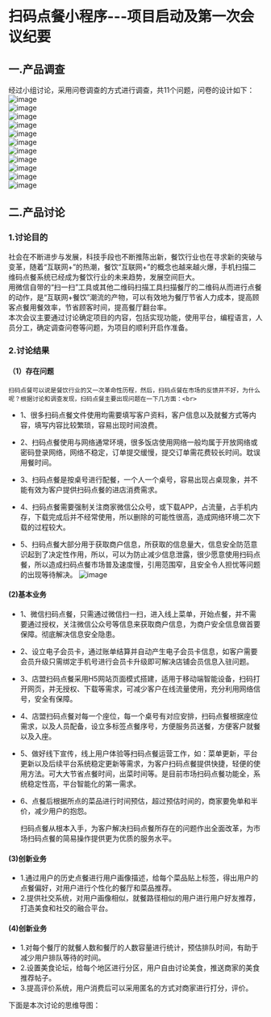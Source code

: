 # 扫码点餐小程序---项目启动及第一次会议纪要

## 一.产品调查

经过小组讨论，采用问卷调查的方式进行调查，共11个问题，问卷的设计如下：<br>
![image](https://github.com/resisterdkdk/newhug/blob/master/img/1.png)<br>
![image](https://github.com/resisterdkdk/newhug/blob/master/img/2.png)<br>
![image](https://github.com/resisterdkdk/newhug/blob/master/img/3.png)<br>
![image](https://github.com/resisterdkdk/newhug/blob/master/img/4.png)<br>
![image](https://github.com/resisterdkdk/newhug/blob/master/img/5.png)<br>
![image](https://github.com/resisterdkdk/newhug/blob/master/img/6.png)<br>
![image](https://github.com/resisterdkdk/newhug/blob/master/img/7.png)<br>
![image](https://github.com/resisterdkdk/newhug/blob/master/img/8.png)<br>
![image](https://github.com/resisterdkdk/newhug/blob/master/img/10.png)<br>
![image](https://github.com/resisterdkdk/newhug/blob/master/img/11.png)<br>
![image](https://github.com/resisterdkdk/newhug/blob/master/img/12.png)<br>

## 二.产品讨论
### 1.讨论目的
社会在不断进步与发展，科技手段也不断推陈出新，餐饮行业也在寻求新的突破与变革，随着“互联网+”的热潮，餐饮“互联网+”的概念也越来越火爆，手机扫描二维码点餐系统已经成为餐饮行业的未来趋势，发展空间巨大。<br>
用微信自带的“扫一扫”工具或其他二维码扫描工具扫描餐厅的二维码从而进行点餐的动作，是“互联网+餐饮”潮流的产物，可以有效地为餐厅节省人力成本，提高顾客点餐用餐效率，节省顾客时间，提高餐厅翻台率。<br>
本次会议主要通过讨论确定项目的内容，包括实现功能，使用平台，编程语言，人员分工，确定调查问卷等问题，为项目的顺利开启作准备。
  
### 2.讨论结果
#### （1）存在问题  
    扫码点餐可以说是餐饮行业的又一次革命性历程，然后，扫码点餐在市场的反馈并不好，为什么呢？根据讨论和调查发现，扫码点餐主要出现问题在一下几方面：<br>

* 1、很多扫码点餐文件使用均需要填写客户资料，客户信息以及就餐方式等内容，填写内容比较繁琐，容易出现时间浪费。

* 2、扫码点餐使用与网络通常环境，很多饭店使用网络一般均属于开放网络或密码登录网络，网络不稳定，订单提交缓慢，提交订单需花费较长时间。耽误用餐时间。

* 3、扫码点餐是按桌号进行配餐，一个人一个桌号，容易出现占桌现象，并不能有效为客户提供扫码点餐的进店消费需求。

* 4、扫码点餐需要强制关注商家微信公众号，或下载APP，占流量，占手机内存，下载完成后并不经常使用，所以删除的可能性很高，造成网络环境二次下载的过程较大。

* 5、扫码点餐大部分用于获取商户信息，所获取的信息量大，信息安全防范意识起到了决定性作用，所以，可以为防止减少信息泄露，很少愿意使用扫码点餐，所以造成扫码点餐市场普及速度慢，引用范围窄，且安全令人担忧等问题的出现等待解决。
![image](https://github.com/resisterdkdk/newhug/blob/master/img/13.png)<br>

#### (2)基本业务
* 1、微信扫码点餐，只需通过微信扫一扫，进入线上菜单，开始点餐，并不需要通过授权，关注微信公众号等信息来获取商户信息，为商户安全信息做首要保障。彻底解决信息安全隐患。

* 2、设立电子会员卡，通过账单结算并自动产生电子会员卡信息，如客户需要会员升级只需绑定手机号进行会员卡升级即可解决店铺会员信息入驻问题。

* 3、店盟扫码点餐采用H5网站页面模式搭建，适用于移动端智能设备，扫码打开网页，并无授权、下载等需求，可减少客户在线流量使用，充分利用网络信号，安全有保障。

* 4、店盟扫码点餐对每一个座位，每一个桌号有对应安排，扫码点餐根据座位需求，以及人员配备，设立多标签点餐序号，方便服务员送餐，方便客户就餐以及入座。

* 5、做好线下宣传，线上用户体验等扫码点餐运营工作，如：菜单更新，平台更新以及后续平台系统稳定更新等需求，为客户扫码点餐提供快捷，轻便的使用方法。可大大节省点餐时间，出菜时间等。是目前市场扫码点餐功能全，系统稳定性高，平台智能化的第一需求。
* 6、点餐后根据所点的菜品进行时间预估，超过预估时间的，商家要免单和半价，减少用户的抱怨。

    扫码点餐从根本入手，为客户解决扫码点餐所存在的问题作出全面改革，为市场扫码点餐的简易操作提供更为优质的服务水平。
#### (3)创新业务
* 1.通过用户的历史点餐进行用户画像描述，给每个菜品贴上标签，得出用户的点餐偏好，对用户进行个性化的餐厅和菜品推荐。
* 2.提供社交系统，对用户画像相似，就餐路径相似的用户进行用户好友推荐，打造美食和社交的融合平台。

#### (4)创新业务
* 1.对每个餐厅的就餐人数和餐厅的人数容量进行统计，预估排队时间，有助于减少用户排队等待的时间。
* 2.设置美食论坛，给每个地区进行分区，用户自由讨论美食，推送商家的美食推荐帖子。
* 3.提高评价系统，用户消费后可以采用匿名的方式对商家进行打分，评价。

下面是本次讨论的思维导图：

